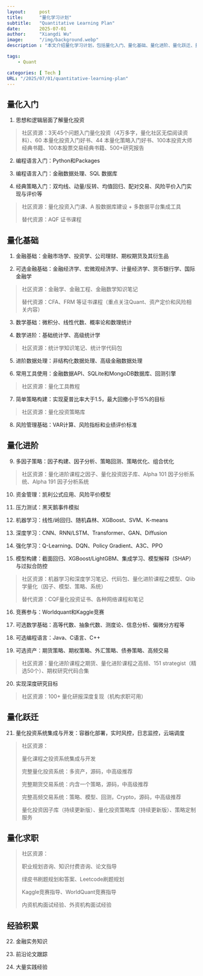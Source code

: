 ```yaml
---
layout:     post
title:      "量化学习计划"
subtitle:   "Quantitative Learning Plan"
date:       2025-07-01
author:     "Xiangdi Wu"
image:      "/img/background.webp"
description : "本文介绍量化学习计划，包括量化入门、量化基础、量化进阶、量化跃迁、量化求职、经验积累。并附带 @希尔伯特旅馆 量化社区资源简介。"

tags:
    - Quant

categories: [ Tech ]
URL: "/2025/07/01/quantitative-learning-plan"
---
```


## 量化入门

1. 思想和逻辑层面了解量化投资
    

> 社区资源：3天45个问题入门量化投资（4万多字，量化社区无偿阅读资料）、60 本量化投资入门好书、44 本量化策略入门好书、100本投资大师经典书籍、100本股票交易经典书籍、500+研究报告

2. 编程语言入门：Python和Packages
    
3. 编程语言入门：金融数据处理、SQL 数据库
    
4. 经典策略入门：双均线、动量/反转、均值回归、配对交易、风险平价入门实现与评价等
    

> 社区资源：量化投资入门课、A 股数据库建设 + 多数据平台集成工具
> 
> 替代资源：AQF 证书课程

## 量化基础

1. 金融基础：金融市场学、投资学、公司理财、期权期货及其衍生品
    
2. 可选金融基础：金融经济学、宏微观经济学、计量经济学、货币银行学、国际金融学
    

> 社区资源：金融学、金融工程、金融数学知识笔记
> 
> 替代资源：CFA、FRM 等证书课程（重点关注Quant、资产定价和风险相关内容）

3. 数学基础：微积分、线性代数、概率论和数理统计
    
4. 数学进阶：基础统计学、高级统计学
    

> 社区资源：统计学知识笔记、统计学代码包

5. 进阶数据处理：非结构化数据处理、高级金融数据处理
    
6. 常用工具使用：金融数据API、SQLite和MongoDB数据库、回测引擎
    

> 社区资源：量化工具教程

7. 简单策略构建：实现夏普比率大于1.5，最大回撤小于15%的目标
    

> 社区资源：量化投资策略库

8. 风险管理基础：VAR计算、风险指标和业绩评价标准
    

## 量化进阶

9. 多因子策略：因子构建、因子分析、策略回测、策略优化、组合优化
    

> 社区资源：量化进阶课程之因子、量化投资因子库、Alpha 101 因子分析系统、Alpha 191 因子分析系统

10. 资金管理：凯利公式应用、风险平价模型
    
11. 压力测试：黑天鹅事件模拟
    
12. 机器学习：线性/岭回归、随机森林、XGBoost、SVM、K-means
    
13. 深度学习：CNN、RNN/LSTM、Transformer、GAN、Diffusion
    
14. 强化学习：Q-Learning、DQN、Policy Gradient、A3C、PPO
    
15. 模型构建：截面回归、XGBoost/LightGBM、集成学习、模型解释（SHAP）与过拟合防控
    

> 社区资源：机器学习和深度学习笔记、代码包、量化进阶课程之模型、Qlib学量化（因子、模型、策略、系统）
> 
> 替代资源：CQF量化投资证书、各种网络课程和笔记

16. 竞赛参与：Worldquant和Kaggle竞赛
    
17. 可选数学基础：高等代数、抽象代数、测度论、信息分析、偏微分方程等
    
18. 可选编程语言：Java、C语言、C++
    
19. 可选资产：期货策略、期权策略、外汇策略、债券策略、高频交易
    

> 社区资源：量化进阶课程之期货、量化进阶课程之高频、151 strategist（精选50个）、期权研究代码合集

20. 实现深度研究目标
    

> 社区资源：100+ 量化研报深度复现（机构求职可用）

## 量化跃迁

21. 量化投资系统集成与开发：容器化部署，实时风控，日志监控，云端调度
    

> 社区资源：
> 
> 量化课程之投资系统集成与开发
> 
> 完整量化投资系统：多资产，源码，中高级推荐
> 
> 完整期货交易系统：内含一个策略，源码，中高级推荐
> 
> 完整高频交易系统：策略、模型、回测，Crypto，源码，中高级推荐
> 
> 量化投资因子库（持续更新版）、量化投资策略库（持续更新版）、策略定制服务

## 量化求职

> 社区资源：
> 
> 职业规划咨询、知识付费咨询、论文指导
> 
> 绿皮书刷题规划和答案、Leetcode刷题规划
> 
> Kaggle竞赛指导、WorldQuant竞赛指导
> 
> 内资机构面试经验、外资机构面试经验

## 经验积累

22. 金融实务知识
    
23. 前沿论文跟踪
    
24. 大量实践经验